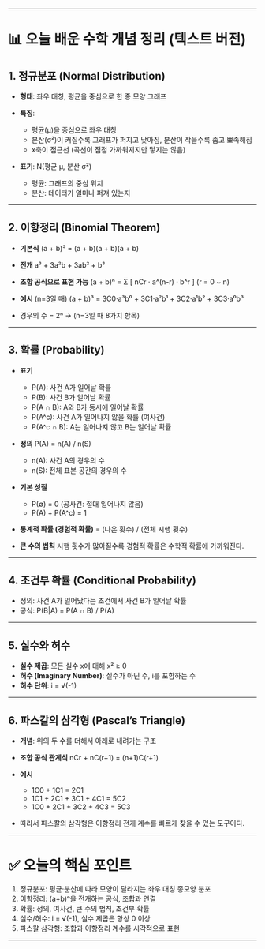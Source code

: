
---

# 📊 오늘 배운 수학 개념 정리 (텍스트 버전)

## 1. 정규분포 (Normal Distribution)

* **형태**: 좌우 대칭, 평균을 중심으로 한 종 모양 그래프
* **특징**:

  * 평균(μ)을 중심으로 좌우 대칭
  * 분산(σ²)이 커질수록 그래프가 퍼지고 낮아짐, 분산이 작을수록 좁고 뾰족해짐
  * x축이 점근선 (곡선이 점점 가까워지지만 닿지는 않음)
* **표기**:
  N(평균 μ, 분산 σ²)

  * 평균: 그래프의 중심 위치
  * 분산: 데이터가 얼마나 퍼져 있는지

---

## 2. 이항정리 (Binomial Theorem)

* **기본식**
  (a + b)³ = (a + b)(a + b)(a + b)

* **전개**
  a³ + 3a²b + 3ab² + b³

* **조합 공식으로 표현 가능**
  (a + b)ⁿ = Σ \[ nCr · a^(n-r) · b^r ]   (r = 0 \~ n)

* **예시** (n=3일 때)
  (a + b)³ = 3C0·a³b⁰ + 3C1·a²b¹ + 3C2·a¹b² + 3C3·a⁰b³

* 경우의 수 = 2ⁿ → (n=3일 때 8가지 항목)

---

## 3. 확률 (Probability)

* **표기**

  * P(A): 사건 A가 일어날 확률
  * P(B): 사건 B가 일어날 확률
  * P(A ∩ B): A와 B가 동시에 일어날 확률
  * P(A^c): 사건 A가 일어나지 않을 확률 (여사건)
  * P(A^c ∩ B): A는 일어나지 않고 B는 일어날 확률

* **정의**
  P(A) = n(A) / n(S)

  * n(A): 사건 A의 경우의 수
  * n(S): 전체 표본 공간의 경우의 수

* **기본 성질**

  * P(∅) = 0  (공사건: 절대 일어나지 않음)
  * P(A) + P(A^c) = 1

* **통계적 확률 (경험적 확률)**
  \= (나온 횟수) / (전체 시행 횟수)

* **큰 수의 법칙**
  시행 횟수가 많아질수록 경험적 확률은 수학적 확률에 가까워진다.

---

## 4. 조건부 확률 (Conditional Probability)

* 정의: 사건 A가 일어났다는 조건에서 사건 B가 일어날 확률
* 공식:
  P(B|A) = P(A ∩ B) / P(A)

---

## 5. 실수와 허수

* **실수 제곱**:
  모든 실수 x에 대해 x² ≥ 0
* **허수 (Imaginary Number)**: 실수가 아닌 수, i를 포함하는 수
* **허수 단위**:
  i = √(-1)

---

## 6. 파스칼의 삼각형 (Pascal’s Triangle)

* **개념**: 위의 두 수를 더해서 아래로 내려가는 구조

* **조합 공식 관계식**
  nCr + nC(r+1) = (n+1)C(r+1)

* **예시**

  * 1C0 + 1C1 = 2C1
  * 1C1 + 2C1 + 3C1 + 4C1 = 5C2
  * 1C0 + 2C1 + 3C2 + 4C3 = 5C3

* 따라서 파스칼의 삼각형은 이항정리 전개 계수를 빠르게 찾을 수 있는 도구이다.

---

# ✅ 오늘의 핵심 포인트

1. 정규분포: 평균·분산에 따라 모양이 달라지는 좌우 대칭 종모양 분포
2. 이항정리: (a+b)ⁿ을 전개하는 공식, 조합과 연결
3. 확률: 정의, 여사건, 큰 수의 법칙, 조건부 확률
4. 실수/허수: i = √(-1), 실수 제곱은 항상 0 이상
5. 파스칼 삼각형: 조합과 이항정리 계수를 시각적으로 표현

---

